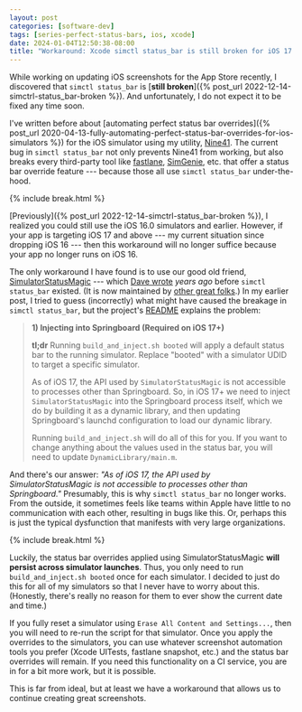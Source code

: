```yaml
---
layout: post
categories: [software-dev]
tags: [series-perfect-status-bars, ios, xcode]
date: 2024-01-04T12:50:38-08:00
title: "Workaround: Xcode simctl status_bar is still broken for iOS 17 simulators"
---
```


While working on updating iOS screenshots for the App Store recently, I discovered that `simctl status_bar` is [**still broken**]({% post_url 2022-12-14-simctrl-status_bar-broken %}). And unfortunately, I do not expect it to be fixed any time soon.

<!--excerpt-->

I've written before about [automating perfect status bar overrides]({% post_url 2020-04-13-fully-automating-perfect-status-bar-overrides-for-ios-simulators %}) for the iOS simulator using my utility, [Nine41](https://github.com/jessesquires/Nine41). The current bug in `simctl status_bar` not only prevents Nine41 from working, but also breaks every third-party tool like [fastlane](https://fastlane.tools), [SimGenie](https://simgenie.app), etc. that offer a status bar override feature --- because those all use `simctl status_bar` under-the-hood.

{% include break.html %}

[Previously]({% post_url 2022-12-14-simctrl-status_bar-broken %}), I realized you could still use the iOS 16.0 simulators and earlier. However, if your app is targeting iOS 17 and above --- my current situation since dropping iOS 16 --- then this workaround will no longer suffice because your app no longer runs on iOS 16.

The only workaround I have found is to use our good old friend, [SimulatorStatusMagic](https://github.com/shinydevelopment/SimulatorStatusMagic) --- which [Dave wrote](https://github.com/daveverwer) _years ago_ before `simctl status_bar` existed. (It is now maintained by [other great folks](https://github.com/shinydevelopment/SimulatorStatusMagic/graphs/contributors).) In my earlier post, I tried to guess (incorrectly) what might have caused the breakage in `simctl status_bar`, but the project's [README](https://github.com/shinydevelopment/SimulatorStatusMagic/blob/master/README.md) explains the problem:

> **1) Injecting into Springboard (Required on iOS 17+)**
>
> **tl;dr** Running `build_and_inject.sh booted` will apply a default status bar to the running simulator. Replace "booted" with a simulator UDID to target a specific simulator.
>
> As of iOS 17, the API used by `SimulatorStatusMagic` is not accessible to processes other than Springboard. So, in iOS 17+ we need to inject `SimulatorStatusMagic` into the Springboard process itself, which we do by building it as a dynamic library, and then updating Springboard's launchd configuration to load our dynamic library.
>
> Running `build_and_inject.sh` will do all of this for you. If you want to change anything about the values used in the status bar, you will need to update `DynamicLibrary/main.m`.

And there's our answer: _"As of iOS 17, the API used by SimulatorStatusMagic is not accessible to processes other than Springboard."_ Presumably, this is why `simctl status_bar` no longer works. From the outside, it sometimes feels like teams within Apple have little to no communication with each other, resulting in bugs like this. Or, perhaps this is just the typical dysfunction that manifests with very large organizations.

{% include break.html %}

Luckily, the status bar overrides applied using SimulatorStatusMagic **will persist across simulator launches**. Thus, you only need to run `build_and_inject.sh booted` once for each simulator. I decided to just do this for all of my simulators so that I never have to worry about this. (Honestly, there's really no reason for them to ever show the current date and time.)

If you fully reset a simulator using `Erase All Content and Settings...`, then you will need to re-run the script for that simulator. Once you apply the overrides to the simulators, you can use whatever screenshot automation tools you prefer (Xcode UITests, fastlane snapshot, etc.) and the status bar overrides will remain. If you need this functionality on a CI service, you are in for a bit more work, but it is possible.

This is far from ideal, but at least we have a workaround that allows us to continue creating great screenshots.
